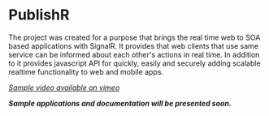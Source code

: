 PublishR
========

The project was created for a purpose that brings the real time web to SOA based applications with SignalR. 
It provides that web clients that use same service can be informed about each other's actions in real time. 
In addition to it provides javascript API for quickly, easily and securely adding scalable realtime functionality to web and mobile apps.

_[Sample video available on vimeo]( https://vimeo.com/63431591 "Simple PublishR demo")_

**_Sample applications and documentation will be presented soon._**
